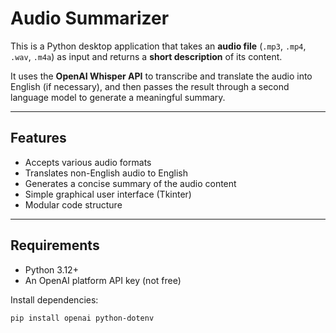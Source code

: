 # Audio Summarizer 

This is a Python desktop application that takes an **audio file** (`.mp3`, `.mp4`, `.wav`, `.m4a`) as input and returns a **short description** of its content.

It uses the **OpenAI Whisper API** to transcribe and translate the audio into English (if necessary), and then passes the result through a second language model to generate a meaningful summary.

---

## Features

- Accepts various audio formats
- Translates non-English audio to English
- Generates a concise summary of the audio content
- Simple graphical user interface (Tkinter)
- Modular code structure

---

## Requirements

- Python 3.12+
- An OpenAI platform API key (not free)

Install dependencies:

```bash
pip install openai python-dotenv

